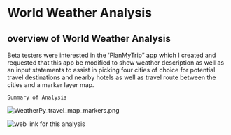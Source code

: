 # World Weather Analysis 
## overview of World Weather Analysis
Beta testers were interested in the ‘PlanMyTrip” app which I created and requested that this app be modified to show weather description as well as an input statements to assist in picking four cities of choice for potential travel destinations and nearby hotels as well as travel route between the cities and a marker layer map.


 `Summary of Analysis`
 
 ![WeatherPy_travel_map_markers.png](https://github.com/charleside2001/World_Weather_Analysis/blob/main/Vacation_Itinerary/WeatherPy_travel_map_markers.png)
  

![`web link for this analysis`](https://github.com/charleside2001/World_Weather_Analysis.git)

 